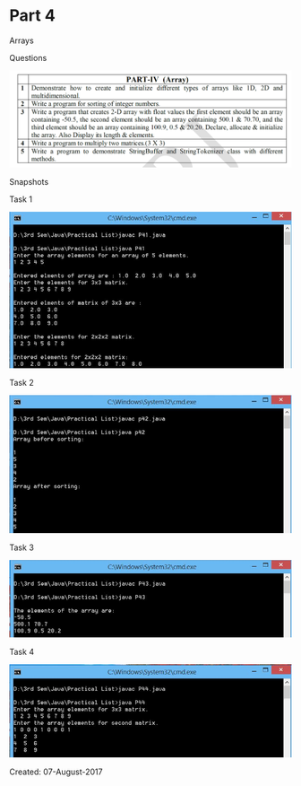 # Part 4

Arrays

Questions

![Snap 1](https://github.com/Kashyap-Nirmal/Java-Practice/blob/main/Part%204/Screenshot/Screenshot%20(1433).png)

Snapshots

Task 1

![P41](https://github.com/Kashyap-Nirmal/Java-Practice/blob/main/Part%204/Screenshot/P41.jpg)

Task 2

![P42](https://github.com/Kashyap-Nirmal/Java-Practice/blob/main/Part%204/Screenshot/P42.jpg)

Task 3

![P43](https://github.com/Kashyap-Nirmal/Java-Practice/blob/main/Part%204/Screenshot/P43.jpg)

Task 4

![P44](https://github.com/Kashyap-Nirmal/Java-Practice/blob/main/Part%204/Screenshot/P44.jpg)

Created: 07-August-2017
